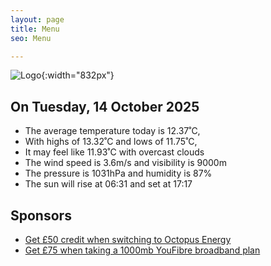 ```yaml
---
layout: page
title: Menu
seo: Menu

---
```


![Logo](/images/logo.jpg){:width="832px"}

<!-- weather_marker starts -->
## On Tuesday, 14 October 2025

- The average temperature today is 12.37˚C,
- With highs of 13.32˚C and lows of 11.75˚C,
- It may feel like 11.93˚C with overcast clouds
- The wind speed is 3.6m/s and visibility is 9000m
- The pressure is 1031hPa and humidity is 87%
- The sun will rise at 06:31 and set at 17:17

<!-- weather_marker ends -->

## Sponsors

- [Get £50 credit when switching to Octopus Energy](https://bit.ly/3oD1nnS)
- [Get £75 when taking a 1000mb YouFibre broadband plan](https://aklam.io/91zWhU?)
